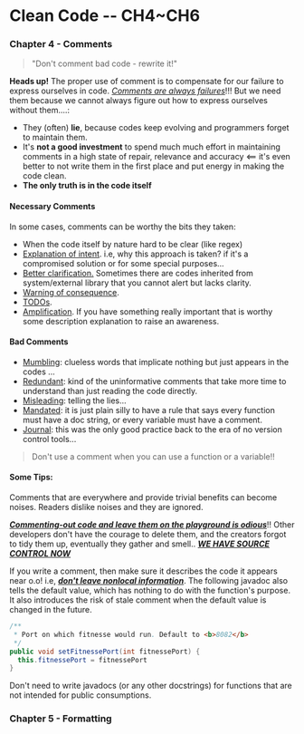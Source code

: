 # Clean Code -- CH4~CH6

### **Chapter 4 - Comments**

> "Don't comment bad code - rewrite it!"

**Heads up!** The proper use of comment is to compensate for our failure to express ourselves in code. <u>*Comments are always failures*</u>!!! But we need them because we cannot always figure out how to express ourselves without them....:

* They (often) **lie**, because codes keep evolving and programmers forget to maintain them.
* It's **not a good investment** to spend much much effort in maintaining comments in a high state of repair, relevance and accuracy <== it's even better to not write them in the first place and put energy in making the code clean.
* **The only truth is in the code itself**

#### Necessary Comments

In some cases, comments can be worthy the bits they taken:

* When the code itself by nature hard to be clear (like regex)
* <u>Explanation of intent</u>. i.e, why this approach is taken? if it's a compromised solution or for some special purposes... 
* <u>Better clarification.</u> Sometimes there are codes inherited from system/external library that you cannot alert but lacks clarity.
* <u>Warning of consequence</u>.
* <u>TODOs</u>. 
* <u>Amplification</u>. If you have something really important that is worthy some description explanation to raise an awareness.

#### Bad Comments

* <u>Mumbling</u>: clueless words that implicate nothing but just appears in the codes ... 
* <u>Redundant</u>: kind of the uninformative comments that take more time to understand than just reading the code directly. 
* <u>Misleading</u>: telling the lies...
* <u>Mandated</u>: it is just plain silly to have a rule that says every function must have a doc string, or every variable must have a comment. 
* <u>Journal</u>:  this was the only good practice back to the era of no version control tools... 

> Don't use a comment when you can use a function or a variable!!

#### Some Tips:

Comments that are everywhere and provide trivial benefits can become noises. Readers dislike noises and they are ignored. 

<u>***Commenting-out code and leave them on the playground is odious***</u>!! Other developers don't have the courage to delete them, and the creators forgot to tidy them up, eventually they gather and smell..  **<u>*WE HAVE SOURCE CONTROL NOW*</u>**

If you write a comment, then make sure it describes the code it appears near o.o! i.e, **<u>*don't leave nonlocal information*</u>**. The following javadoc also tells the default value, which has nothing to do with the function's purpose. It also introduces the risk of stale comment when the default value is changed in the future. 

```java
/**
 * Port on which fitnesse would run. Default to <b>8082</b>
 */
public void setFitnessePort(int fitnessePort) {
  this.fitnessePort = fitnessePort
}
```

Don't need to write javadocs (or any other docstrings) for functions that are not intended for public consumptions. 



### **Chapter 5 - Formatting**